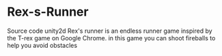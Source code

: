 # Rex-s-Runner
Source code unity2d
Rex's runner is an endless runner game inspired by the T-rex game on Google Chrome.
in this game you can shoot fireballs to help you avoid obstacles
